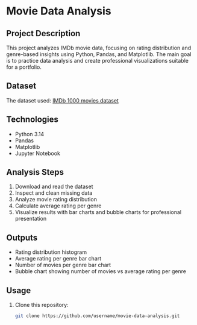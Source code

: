 # Movie Data Analysis

## Project Description
This project analyzes IMDb movie data, focusing on rating distribution and genre-based insights using Python, Pandas, and Matplotlib. The main goal is to practice data analysis and create professional visualizations suitable for a portfolio.

## Dataset
The dataset used: [IMDb 1000 movies dataset](https://raw.githubusercontent.com/justmarkham/DAT8/master/data/imdb_1000.csv)

## Technologies
- Python 3.14
- Pandas
- Matplotlib
- Jupyter Notebook

## Analysis Steps
1. Download and read the dataset
2. Inspect and clean missing data
3. Analyze movie rating distribution
4. Calculate average rating per genre
5. Visualize results with bar charts and bubble charts for professional presentation

## Outputs
- Rating distribution histogram
- Average rating per genre bar chart
- Number of movies per genre bar chart
- Bubble chart showing number of movies vs average rating per genre

## Usage
1. Clone this repository:
   ```bash
   git clone https://github.com/username/movie-data-analysis.git
